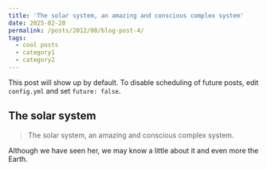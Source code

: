 ```yaml
---
title: 'The solar system, an amazing and conscious complex system' 
date: 2025-02-20   
permalink: /posts/2012/08/blog-post-4/   
tags:   
  - cool posts   
  - category1   
  - category2   
---
```


This post will show up by default. To disable scheduling of future posts, edit `config.yml` and set `future: false`. 

## The solar system        
> The solar system, an amazing and conscious complex system.

Although we have seen her, we may know a little about it and even more the Earth.
